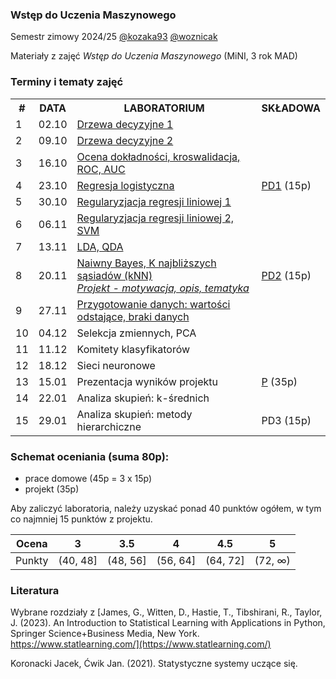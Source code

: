 ### Wstęp do Uczenia Maszynowego

Semestr zimowy 2024/25 [@kozaka93](https://github.com/kozaka93) [@woznicak](https://github.com/woznicak) 

Materiały z zajęć *Wstęp do Uczenia Maszynowego* (MiNI, 3 rok MAD)

### Terminy i tematy zajęć 
<div class="tg-wrap"><table><tbody>
  <tr>
     <th>#</th>
    <th>DATA</th>
    <th>LABORATORIUM</th>
    <th>SKŁADOWA</th>
  </tr>
  <tr>
    <td>1</td>
    <td>02.10</td>
    <td><a href="https://github.com/kozaka93/2024Z-MachineLearning/tree/main/labs/lab01">Drzewa decyzyjne 1</a></td>
    <td></td>
  </tr>
  <tr>
    <td>2</td>
    <td>09.10</td>
    <td><a href="https://github.com/kozaka93/2024Z-MachineLearning/tree/main/labs/lab02">Drzewa decyzyjne 2</a></td>
    <td></td>
  </tr>
  <tr>
    <td>3</td>
    <td>16.10</td>
    <td><a href="https://github.com/kozaka93/2024Z-MachineLearning/tree/main/labs/lab03">Ocena dokładności, kroswalidacja, ROC, AUC</a></td>
    <td></td>
  </tr>
  <tr>
    <td>4</td>
    <td>23.10</td>
    <td><a href="https://github.com/kozaka93/2024Z-MachineLearning/tree/main/labs/lab04">Regresja logistyczna</a></td>
    <td><a href="https://github.com/kozaka93/2024Z-MachineLearning/tree/main/homeworks/homework1">PD1</a> (15p)</td>
  </tr>
  <tr>
    <td>5</td>
    <td>30.10</td>
    <td><a href="https://github.com/kozaka93/2024Z-MachineLearning/tree/main/labs/lab05">Regularyzjacja regresji liniowej 1</a></td>
    <td></td>
  </tr>
  <tr>
    <td>6</td>
    <td>06.11</td>
    <td><a href="https://github.com/kozaka93/2024Z-MachineLearning/tree/main/labs/lab06">Regularyzjacja regresji liniowej 2, SVM</a></td>
    <td></td>
  </tr>
  <tr>
    <td>7</td>
    <td>13.11</td>
    <td><a href="https://github.com/kozaka93/2024Z-MachineLearning/tree/main/labs/lab07">LDA, QDA</a></td>
    <td></td>
  </tr>
  <tr>
    <td>8</td>
    <td>20.11</td>
    <td><a href="https://github.com/kozaka93/2024Z-MachineLearning/tree/main/labs/lab08">Naiwny Bayes, K najbliższych sąsiadów (kNN) </a><br><i><a href="https://github.com/kozaka93/2024Z-MachineLearning/tree/main/project">Projekt - motywacja, opis, tematyka</a></i></td>
    <td><a href="https://github.com/kozaka93/2024Z-MachineLearning/blob/main/homeworks/homework2/WUM_PD2.pdf">PD2</a> (15p)</td>
  </tr>
  <tr>
    <td>9</td>
    <td>27.11</td>
    <td><a href="https://github.com/kozaka93/2024Z-MachineLearning/tree/main/labs/lab09">Przygotowanie danych: wartości odstające, braki danych</a></td>
    <td></td>
  </tr>
  <tr>
    <td>10</td>
    <td>04.12</td>
    <td>Selekcja zmiennych, PCA</td>
    <td></td>
  </tr>
  <tr>
    <td>11</td>
    <td>11.12</td>
    <td>Komitety klasyfikatorów</td>
    <td></td>
  </tr>
  <tr>
    <td>12</td>
    <td>18.12</td>
    <td>Sieci neuronowe</td>
    <td></td>
  </tr>
  <tr>
    <td>13</td>
    <td>15.01</td>
    <td>Prezentacja wyników projektu</td>
    <td><a href="https://github.com/kozaka93/2024Z-MachineLearning/tree/main/project">P</a> (35p)</td>
  </tr>
  <tr>
    <td>14</td>
    <td>22.01</td>
    <td>Analiza skupień: k-średnich</td>
    <td></td>
  </tr>
  <tr>
    <td>15</td>
    <td>29.01</td>
    <td>Analiza skupień: metody hierarchiczne</td>
    <td>PD3 (15p)</td>
  </tr>
</tbody></table></div>


### Schemat oceniania (suma 80p):
- prace domowe (45p = 3 x 15p)
- projekt (35p)

Aby zaliczyć laboratoria, należy uzyskać ponad 40 punktów ogółem, w tym co najmniej 15 punktów z projektu.


| Ocena |  3 | 3.5 | 4 | 4.5 | 5 |
|:---:|:---:|:---:|:---:|:---:|:---:|
| Punkty   | (40, 48] | (48, 56] | (56, 64] | (64, 72] | (72, ∞) |


### Literatura

Wybrane rozdziały z [James, G., Witten, D., Hastie, T., Tibshirani, R., Taylor, J. (2023). An Introduction to Statistical Learning with Applications in Python, Springer Science+Business Media, New York. https://www.statlearning.com/](https://www.statlearning.com/)

Koronacki Jacek, Ćwik Jan. (2021). Statystyczne systemy uczące się.



